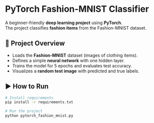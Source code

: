 # PyTorch Fashion-MNIST Classifier

A beginner-friendly **deep learning project** using **PyTorch**.  
The project classifies **fashion items** from the Fashion-MNIST dataset.

## 🔹 Project Overview
- Loads the **Fashion-MNIST** dataset (images of clothing items).  
- Defines a simple **neural network** with one hidden layer.  
- Trains the model for 5 epochs and evaluates test accuracy.  
- Visualizes a **random test image** with predicted and true labels.

## ▶️ How to Run
```bash
# Install requirements
pip install -r requirements.txt

# Run the project
python pytorch_fashion_mnist.py
